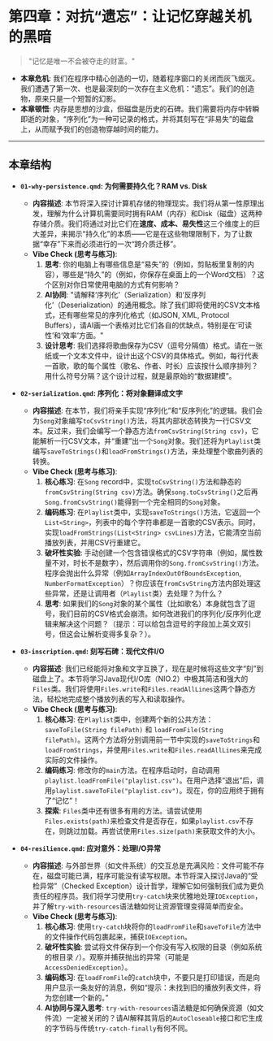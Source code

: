 # 第四章：对抗“遗忘”：让记忆穿越关机的黑暗

> "记忆是唯一不会被夺走的财富。"

*   **本章危机**: 我们在程序中精心创造的一切，随着程序窗口的关闭而灰飞烟灭。我们遭遇了第一次、也是最深刻的一次存在主义危机：“遗忘”。我们的创造物，原来只是一个短暂的幻影。
*   **本章顿悟**: 内存是思想的沙盒，但磁盘是历史的石碑。我们需要将内存中转瞬即逝的对象，“序列化”为一种可记录的格式，并将其刻写在“非易失”的磁盘上，从而赋予我们的创造物穿越时间的能力。

---
## 本章结构

*   **`01-why-persistence.qmd`: 为何需要持久化？RAM vs. Disk**
    *   **内容描述**: 本节将深入探讨计算机存储的物理现实。我们将从第一性原理出发，理解为什么计算机需要同时拥有RAM（内存）和Disk（磁盘）这两种存储介质。我们将通过对比它们在**速度、成本、易失性**这三个维度上的巨大差异，来揭示“持久化”的本质——它是在这些物理限制下，为了让数据“幸存”下来而必须进行的一次“跨介质迁移”。
    *   **Vibe Check (思考与练习)**:
        1.  **思考**: 你的电脑上有哪些信息是“易失”的（例如，剪贴板里复制的内容），哪些是“持久”的（例如，你保存在桌面上的一个Word文档）？这个区别对你日常使用电脑的方式有何影响？
        2.  **AI协同**: "请解释‘序列化’（Serialization）和‘反序列化’（Deserialization）的通用概念。除了我们即将使用的CSV文本格式，还有哪些常见的序列化格式（如JSON, XML, Protocol Buffers），请AI画一个表格对比它们各自的优缺点，特别是在‘可读性’和‘效率’方面。"
        3.  **设计思考**: 我们选择将歌曲保存为CSV（逗号分隔值）格式。请在一张纸或一个文本文件中，设计出这个CSV的具体格式。例如，每行代表一首歌，歌的每个属性（歌名、作者、时长）应该按什么顺序排列？用什么符号分隔？这个设计过程，就是最原始的“数据建模”。

*   **`02-serialization.qmd`: 序列化：将对象翻译成文字**
    *   **内容描述**: 在本节，我们将亲手实现“序列化”和“反序列化”的逻辑。我们会为`Song`对象编写`toCsvString()`方法，将其内部状态转换为一行CSV文本。反过来，我们会编写一个静态方法`fromCsvString(String csv)`，它能解析一行CSV文本，并“重建”出一个`Song`对象。我们还将为`Playlist`类编写`saveToStrings()`和`loadFromStrings()`方法，来处理整个歌曲列表的转换。
    *   **Vibe Check (思考与练习)**:
        1.  **核心练习**: 在`Song` record中，实现`toCsvString()`方法和静态的`fromCsvString(String csv)`方法。确保`song.toCsvString()`之后再`Song.fromCsvString()`能得到一个完全相同的`Song`对象。
        2.  **编码练习**: 在`Playlist`类中，实现`saveToStrings()`方法，它返回一个`List<String>`，列表中的每个字符串都是一首歌的CSV表示。同时，实现`loadFromStrings(List<String> csvLines)`方法，它能清空当前播放列表，并用CSV行重建它。
        3.  **破坏性实验**: 手动创建一个包含错误格式的CSV字符串（例如，属性数量不对，时长不是数字），然后调用你的`Song.fromCsvString()`方法。程序会抛出什么异常（例如`ArrayIndexOutOfBoundsException`, `NumberFormatException`）？你应该在`fromCsvString`方法内部处理这些异常，还是让调用者（`Playlist`类）去处理？为什么？
        4.  **思考**: 如果我们的`Song`对象的某个属性（比如歌名）本身就包含了逗号，我们目前的CSV格式会崩溃。如何改进我们的序列化/反序列化逻辑来解决这个问题？（提示：可以给包含逗号的字段加上英文双引号，但这会让解析变得多复杂？）。

*   **`03-inscription.qmd`: 刻写石碑：现代文件I/O**
    *   **内容描述**: 我们已经能将对象和文字互换了，现在是时候将这些文字“刻”到磁盘上了。本节将学习Java现代I/O库（NIO.2）中极其简洁和强大的`Files`类。我们将使用`Files.write`和`Files.readAllLines`这两个静态方法，轻松地完成整个播放列表的写入和读取操作。
    *   **Vibe Check (思考与练习)**:
        1.  **核心练习**: 在`Playlist`类中，创建两个新的公共方法：`saveToFile(String filePath)` 和 `loadFromFile(String filePath)`。这两个方法将分别调用前一节中实现的`saveToStrings`和`loadFromStrings`，并使用`Files.write`和`Files.readAllLines`来完成实际的文件操作。
        2.  **编码练习**: 修改你的`main`方法。在程序启动时，自动调用`playlist.loadFromFile("playlist.csv")`。在用户选择“退出”后，调用`playlist.saveToFile("playlist.csv")`。现在，你的应用终于拥有了“记忆”！
        3.  **探索**: `Files`类中还有很多有用的方法。请尝试使用`Files.exists(path)`来检查文件是否存在，如果`playlist.csv`不存在，则跳过加载。再尝试使用`Files.size(path)`来获取文件的大小。

*   **`04-resilience.qmd`: 应对意外：处理I/O异常**
    *   **内容描述**: 与外部世界（如文件系统）的交互总是充满风险：文件可能不存在，磁盘可能已满，程序可能没有读写权限。本节将深入探讨Java的“受检异常”（Checked Exception）设计哲学，理解它如何强制我们成为更负责任的程序员。我们将学习使用`try-catch`块来优雅地处理`IOException`，并了解`try-with-resources`语法糖如何让资源管理变得简单而安全。
    *   **Vibe Check (思考与练习)**:
        1.  **核心练习**: 使用`try-catch`块将你的`loadFromFile`和`saveToFile`方法中的文件操作代码包裹起来，捕获`IOException`。
        2.  **破坏性实验**: 尝试将文件保存到一个你没有写入权限的目录（例如系统的根目录 `/`）。观察并捕获抛出的异常（可能是`AccessDeniedException`）。
        3.  **编码练习**: 在`loadFromFile`的`catch`块中，不要只是打印错误，而是向用户显示一条友好的消息，例如“提示：未找到旧的播放列表文件，将为您创建一个新的。”
        4.  **AI协同与深入思考**: `try-with-resources`语法糖是如何确保资源（如文件流）一定被关闭的？请AI解释其背后的`AutoCloseable`接口和它生成的字节码与传统`try-catch-finally`有何不同。